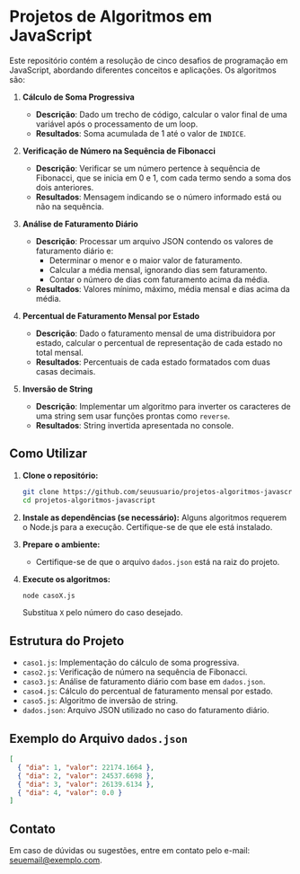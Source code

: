# Projetos de Algoritmos em JavaScript

Este repositório contém a resolução de cinco desafios de programação em JavaScript, abordando diferentes conceitos e aplicações. Os algoritmos são:

1. **Cálculo de Soma Progressiva**
   - **Descrição**: Dado um trecho de código, calcular o valor final de uma variável após o processamento de um loop.
   - **Resultados**: Soma acumulada de 1 até o valor de `INDICE`.

2. **Verificação de Número na Sequência de Fibonacci**
   - **Descrição**: Verificar se um número pertence à sequência de Fibonacci, que se inicia em 0 e 1, com cada termo sendo a soma dos dois anteriores.
   - **Resultados**: Mensagem indicando se o número informado está ou não na sequência.

3. **Análise de Faturamento Diário**
   - **Descrição**: Processar um arquivo JSON contendo os valores de faturamento diário e:
     - Determinar o menor e o maior valor de faturamento.
     - Calcular a média mensal, ignorando dias sem faturamento.
     - Contar o número de dias com faturamento acima da média.
   - **Resultados**: Valores mínimo, máximo, média mensal e dias acima da média.

4. **Percentual de Faturamento Mensal por Estado**
   - **Descrição**: Dado o faturamento mensal de uma distribuidora por estado, calcular o percentual de representação de cada estado no total mensal.
   - **Resultados**: Percentuais de cada estado formatados com duas casas decimais.

5. **Inversão de String**
   - **Descrição**: Implementar um algoritmo para inverter os caracteres de uma string sem usar funções prontas como `reverse`.
   - **Resultados**: String invertida apresentada no console.

## Como Utilizar

1. **Clone o repositório:**
   ```bash
   git clone https://github.com/seuusuario/projetos-algoritmos-javascript.git
   cd projetos-algoritmos-javascript
   ```

2. **Instale as dependências (se necessário):**
   Alguns algoritmos requerem o Node.js para a execução. Certifique-se de que ele está instalado.

3. **Prepare o ambiente:**
   - Certifique-se de que o arquivo `dados.json` está na raiz do projeto.

4. **Execute os algoritmos:**
   ```bash
   node casoX.js
   ```
   Substitua `X` pelo número do caso desejado.

## Estrutura do Projeto
- `caso1.js`: Implementação do cálculo de soma progressiva.
- `caso2.js`: Verificação de número na sequência de Fibonacci.
- `caso3.js`: Análise de faturamento diário com base em `dados.json`.
- `caso4.js`: Cálculo do percentual de faturamento mensal por estado.
- `caso5.js`: Algoritmo de inversão de string.
- `dados.json`: Arquivo JSON utilizado no caso do faturamento diário.

## Exemplo do Arquivo `dados.json`
```json
[
  { "dia": 1, "valor": 22174.1664 },
  { "dia": 2, "valor": 24537.6698 },
  { "dia": 3, "valor": 26139.6134 },
  { "dia": 4, "valor": 0.0 }
]
```

## Contato
Em caso de dúvidas ou sugestões, entre em contato pelo e-mail: [seuemail@exemplo.com](mailto:seuemail@exemplo.com).
